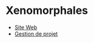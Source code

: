 # Xenomorphales

 - [Site Web](http://astralien3000@github.io/xenomorphales)
 - [Gestion de projet](https://waffle.io/astralien3000/xenomorphales)
